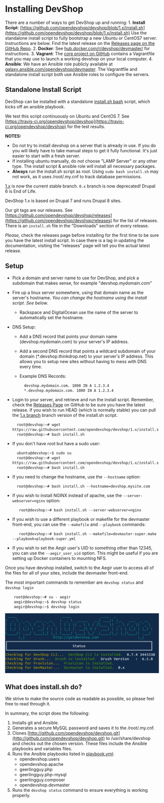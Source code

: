 # Installing DevShop

There are a number of ways to get DevShop up and running: 1. **Install Script**: [https://github.com/opendevshop/devshop/blob/1.x/install.sh](https://github.com/opendevshop/devshop/blob/1.x/install.sh) Use the standalone install script to fully bootstrap a new Ubuntu or CentOS7 server. Instructions are below. Find the latest release on the [Releases page on the GitHub Repo](http://github.com/opendevshop/devshop/releases). 2. **Docker**: See [hub.docker.com/r/devshop/devmaster/](https://hub.docker.com/r/devshop/devmaster/) for instructions. 3. **Vagrant**: The [core project on GitHub](https://github.com/opendevshop/devshop) contains a Vagrantfile that you may use to launch a working devshop on your local computer. 4. **Ansible**: We have an Ansible role publicly available at [galaxy.ansible.com/opendevshop/devmaster](https://galaxy.ansible.com/opendevshop/devmaster/). The Vagrantfile and standalone install script both use Ansible roles to configure the servers.

## Standalone Install Script

DevShop can be installed with a standalone [install.sh bash](https://github.com/opendevshop/devshop/blob/1.x/install.sh) script, which kicks off an ansible playbook.

We test this script continuously on Ubuntu and CentOS 7. See [https://travis-ci.org/opendevshop/devshop](https://travis-ci.org/opendevshop/devshop) for the test results.

**NOTES:**

* Do not try to install devshop on a server that is already in use. If you do you will likely have to take manual steps to get it fully functional. It's just easier to start with a fresh server.
* If installing ubuntu manually, do _not_ choose "LAMP Server" or any other type. The install script & ansible role will install all necessary packages.
* **Always** run the install.sh script as _root_.  Using `sudo bash install.sh` may not work, as it uses /root/.my.cnf to track database permissions.

[1.x](https://github.com/opendevshop/devshop) is now the current stable branch. `0.x` branch is now deprecated! Drupal 6 is End of Life.

DevShop 1.x is based on Drupal 7 and runs Drupal 8 sites.

Our git tags are our releases. See [https://github.com/opendevshop/devshop/releases](https://github.com/opendevshop/devshop/releases) for the list of releases. There is an `install.sh` file in the "Downloads" section of every release.

_Please,_ check the releases page before installing for the first time to be sure you have the latest install script. In case there is a lag in updating the documentation, visiting the "releases" page will tell you the actual latest release.

## Setup

* Pick a domain and server name to use for DevShop, and pick a subdomain that makes sense, for example "devshop.mydomain.com"
* Fire up a linux server somewhere, using that domain name as the server's hostname. _You can change the hostname using the install script. See below._
  * Rackspace and DigitalOcean use the name of the server to automatically set the hostname.
* DNS Setup:
  * Add a DNS record that points your domain name \(devshop.mydomain.com\) to your server's IP address.
  * Add a second DNS record that points a wildcard subdomain of your domain \(\*.devshop.thinkdrop.net\) to your server's IP address. This allows you to setup new sites without having to mess with DNS every time.
  * Example DNS Records:

    ```text
      devshop.mydomain.com. 1800 IN A 1.2.3.4
      *.devshop.mydomain.com. 1800 IN A 1.2.3.4
    ```
* Login to your server, and retrieve and run the install script. Remember, check the [Releases Page](https://github.com/opendevshop/devshop/releases) on GitHub to be sure you have the latest release. If you wish to run HEAD \(which is normally stable\) you can pull the [1.x branch](https://raw.githubusercontent.com/opendevshop/devshop/1.x/install.sh) branch version of the install.sh script.

  ```text
    root@devshop:~# wget https://raw.githubusercontent.com/opendevshop/devshop/1.x/install.sh
    root@devshop:~# bash install.sh
  ```

* If you don't have root but have a sudo user:

  ```text
    ubuntu@devshop:~$ sudo su
    root@devshop:~# wget https://raw.githubusercontent.com/opendevshop/devshop/1.x/install.sh
    root@devshop:~# bash install.sh
  ```

* If you need to change the hostname, use the `--hostname` option:

  ```text
    root@devshop:~# bash install.sh --hostname=devshop.mysite.com
  ```

* If you wish to install NGINX instead of apache, use the `--server-webserver=nginx` option:

  ```text
     root@devshop:~# bash install.sh --server-webserver=nginx
  ```

* If you wish to use a different playbook or makefile for the devmaster front-end, you can use the `--makefile` and `--playbook` commands:

  ```text
     root@devshop:~# bash install.sh --makefile=devmaster-super.make --playbook=playbook-super.yml
  ```

* If you wish to set the Aegir user's UID to something other than 12345, you can use the `--aegir_user_uid` option. This might be useful if you are setting up Docker containers to mounting NFS.

Once you have devshop installed, switch to the Aegir user to access all of the files for all of your sites, include the devmaster front-end.

The most important commands to remember are `devshop status` and `devshop login`

```text
    root@devshop:~# su - aegir
    aegir@devshop:~$ devshop status
    aegir@devshop:~$ devshop login
```

![A screenshot of the devshop status command](../.gitbook/assets/devshop-status.png)

## What does install.sh do?

We strive to make the source code as readable as possible, so please feel free to read through it.

In summary, the script does the following:

1. Installs git and Ansible.
2. Generates a secure MySQL password and saves it to the /root/.my.cnf.
3. Clones [http://github.com/opendevshop/devshop.git](http://github.com/opendevshop/devshop.git) to /usr/share/devshop and checks out the chosen version.  These files include the Ansible playbooks and variables files.
4. Runs the Ansible playbooks listed in [playbook.yml](https://github.com/opendevshop/devshop/blob/1.x/playbook.yml):
   * opendevshop.users
   * opendevshop.apache
   * geerlingguy.php
   * geerlingguy.php-mysql
   * geerlingguy.composer
   * opendevshop.devmaster
5. Runs the `devshop status` command to ensure everything is working properly.


